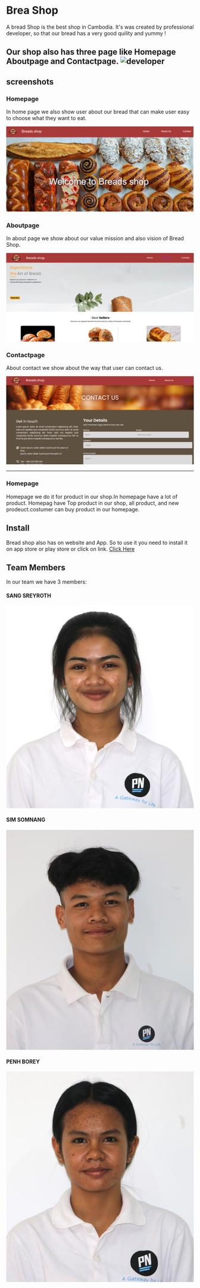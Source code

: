 # Brea Shop
A bread Shop is the best shop in Cambodia. It's was created by professional developer, so that our bread has a very good quility and yummy ! 

Our shop also has three page like Homepage Aboutpage and Contactpage.
![developer](https://img.shields.io/badge/Developed%20By%20%3A-Team%201-brown)
---
## screenshots
### Homepage
In home page we also show user about our bread that can make user easy to choose what they want to eat.

![homepage snap](images/typesbread/readme/hompage.png)

### Aboutpage
In about page we show about our value mission and also vision of Bread Shop.

![alt text](image.png)

### Contactpage
About contact we show about the way that user can contact us.

![alt text](image-1.png)

---

### Homepage
Homepage we do it for product in our shop.In homepage have a lot of product. Homepag have Top product in our shop, all product, and new prodeuct.costumer can buy product in our homepage.

## Install 

Bread shop also has on website and App. So to use it you need to install it on app store or play store or click on link.
[Click Here](https://pncbread.netlify.app/)

## Team Members
In our team we have 3 members:

#### SANG SREYROTH
![alt text](image-2.png)

#### SIM SOMNANG
![alt text](image-3.png)

#### PENH BOREY
![alt text](image-4.png)

